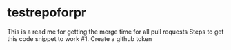# testrepoforpr

This is a read me for getting the merge time for all pull requests
Steps to get this  code snippet to work
#1. Create a github token

